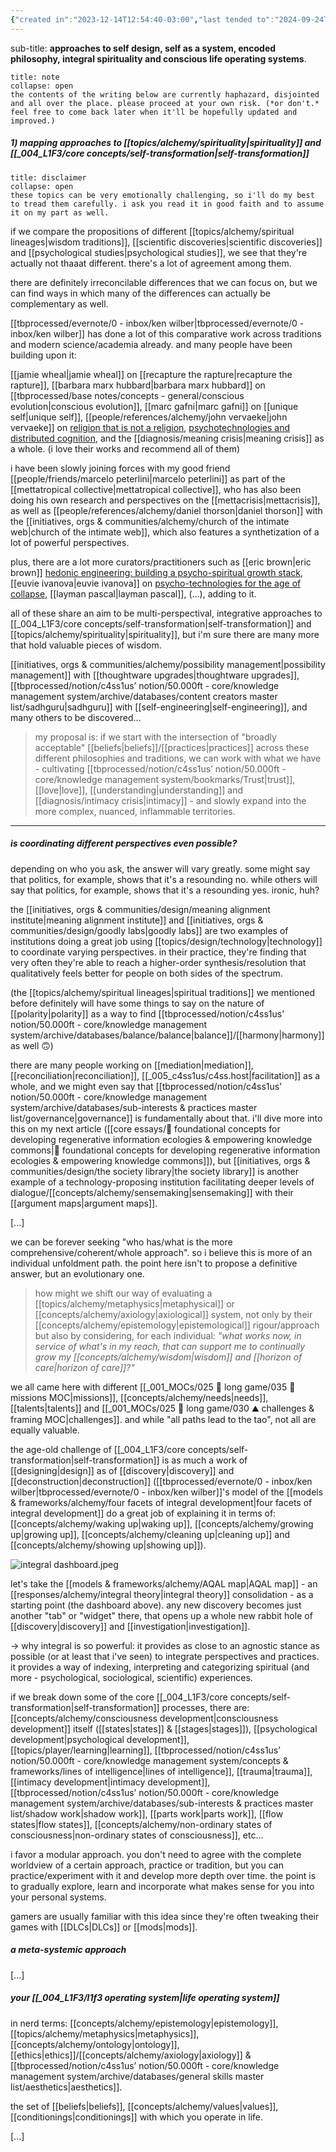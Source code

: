 ```yaml
---
{"created in":"2023-12-14T12:54:40-03:00","last tended to":"2024-09-24T16:19:46-03:00","dg-publish":true,"tags":["alchemy","essay","🌱"],"aliases":["🧘🏻‍♂️ a meta-system for modular self-development"],"notestage":["🌱"],"created":"2023-12-14T12:54:40.894-03:00","updated":"2025-03-30T15:05:39.358-03:00","permalink":"/core-essays/a-meta-system-for-modular-self-development-and-interoperability-across-philosophies-methodologies-and-perspectives/","dgPassFrontmatter":true}
---
```


sub-title: **approaches to self design, self as a system, encoded philosophy, integral spirituality and conscious life operating systems**.

```ad-warning
title: note
collapse: open
the contents of the writing below are currently haphazard, disjointed and all over the place. please proceed at your own risk. (*or don't.* feel free to come back later when it'll be hopefully updated and improved.)
```

##### 1) mapping approaches to [[topics/alchemy/spirituality\|spirituality]] and [[_004_L1F3/core concepts/self-transformation\|self-transformation]]

```ad-hint
title: disclaimer
collapse: open
these topics can be very emotionally challenging, so i'll do my best to tread them carefully. i ask you read it in good faith and to assume it on my part as well.
```

if we compare the propositions of different [[topics/alchemy/spiritual lineages\|wisdom traditions]], [[scientific discoveries\|scientific discoveries]] and [[psychological studies\|psychological studies]], we see that they're actually not thaaat different. there's a lot of agreement among them.

there are definitely irreconcilable differences that we can focus on, but we can find ways in which many of the differences can actually be complementary as well.

[[tbprocessed/evernote/0 - inbox/ken wilber\|tbprocessed/evernote/0 - inbox/ken wilber]] has done a lot of this comparative work across traditions and modern science/academia already. and many people have been building upon it:

[[jamie wheal\|jamie wheal]] on [[recapture the rapture\|recapture the rapture]], [[barbara marx hubbard\|barbara marx hubbard]] on [[tbprocessed/base notes/concepts - general/conscious evolution\|conscious evolution]], [[marc gafni\|marc gafni]] on [[unique self\|unique self]], [[people/references/alchemy/john vervaeke\|john vervaeke]] on [religion that is not a religion](https://www.youtube.com/@johnvervaeke), [psychotechnologies and distributed cognition](https://www.youtube.com/watch?v=237-jbJfleY), and the [[diagnosis/meaning crisis\|meaning crisis]] as a whole. (i love their works and recommend all of them)

i have been slowly joining forces with my good friend [[people/friends/marcelo peterlini\|marcelo peterlini]] as part of the [[mettatropical collective\|mettatropical collective]], who has also been doing his own research and perspectives on the [[mettacrisis\|mettacrisis]], as well as [[people/references/alchemy/daniel thorson\|daniel thorson]] with the [[initiatives, orgs & communities/alchemy/church of the intimate web\|church of the intimate web]], which also features a synthetization of a lot of powerful perspectives.

plus, there are a lot more curators/practitioners such as [[eric brown\|eric brown]] [hedonic engineering: building a psycho-spiritual growth stack](https://seriousplay.substack.com/p/hedonic-engineering), [[euvie ivanova\|euvie ivanova]] on [psycho-technologies for the age of collapse](https://euvieivanova.substack.com/p/psycho-technologies-for-the-age-of), [[layman pascal\|layman pascal]], (...), adding to it.

all of these share an aim to be multi-perspectival, integrative approaches to [[_004_L1F3/core concepts/self-transformation\|self-transformation]] and [[topics/alchemy/spirituality\|spirituality]], but i'm sure there are many more that hold valuable pieces of wisdom.

[[initiatives, orgs & communities/alchemy/possibility management\|possibility management]] with [[thoughtware upgrades\|thoughtware upgrades]], [[tbprocessed/notion/c4ss1us’ notion/50.000ft - core/knowledge management system/archive/databases/content creators master list/sadhguru\|sadhguru]] with [[self-engineering\|self-engineering]], and many others to be discovered...

> my proposal is: if we start with the intersection of "broadly acceptable" [[beliefs\|beliefs]]/[[practices\|practices]] across these different philosophies and traditions, we can work with what we have - cultivating [[tbprocessed/notion/c4ss1us’ notion/50.000ft - core/knowledge management system/bookmarks/Trust\|trust]], [[love\|love]], [[understanding\|understanding]] and [[diagnosis/intimacy crisis\|intimacy]] - and slowly expand into the more complex, nuanced, inflammable territories.

---
##### is coordinating different perspectives even possible?

depending on who you ask, the answer will vary greatly. some might say that politics, for example, shows that it's a resounding no. while others will say that politics, for example, shows that it's a resounding yes. ironic, huh?

the [[initiatives, orgs & communities/design/meaning alignment institute\|meaning alignment institute]] and [[initiatives, orgs & communities/design/goodly labs\|goodly labs]] are two examples of institutions doing a great job using [[topics/design/technology\|technology]] to coordinate varying perspectives. in their practice, they're finding that very often they're able to reach a higher-order synthesis/resolution that qualitatively feels better for people on both sides of the spectrum.

(the [[topics/alchemy/spiritual lineages\|spiritual traditions]] we mentioned before definitely will have some things to say on the nature of [[polarity\|polarity]] as a way to find [[tbprocessed/notion/c4ss1us’ notion/50.000ft - core/knowledge management system/archive/databases/balance/balance\|balance]]/[[harmony\|harmony]] as well 🙃)

there are many people working on [[mediation\|mediation]], [[reconciliation\|reconciliation]], [[_005_c4ss1us/c4ss.host\|facilitation]] as a whole, and we might even say that [[tbprocessed/notion/c4ss1us’ notion/50.000ft - core/knowledge management system/archive/databases/sub-interests & practices master list/governance\|governance]] is fundamentally about that. i'll dive more into this on my next article ([[core essays/💭 foundational concepts for developing regenerative information ecologies & empowering knowledge commons\|💭 foundational concepts for developing regenerative information ecologies & empowering knowledge commons]]), but [[initiatives, orgs & communities/design/the society library\|the society library]] is another example of a technology-proposing institution facilitating deeper levels of dialogue/[[concepts/alchemy/sensemaking\|sensemaking]] with their [[argument maps\|argument maps]].

[...]

we can be forever seeking "who has/what is the more comprehensive/coherent/whole approach". so i believe this is more of an individual unfoldment path. the point here isn't to propose a definitive answer, but an evolutionary one.

> how might we shift our way of evaluating a [[topics/alchemy/metaphysics\|metaphysical]] or [[concepts/alchemy/axiology\|axiological]] system, not only by their [[concepts/alchemy/epistemology\|epistemological]] rigour/approach but also by considering, for each individual: *"what works now, in service of what's in my reach, that can support me to continually grow my [[concepts/alchemy/wisdom\|wisdom]] and [[horizon of care\|horizon of care]]?"*

we all came here with different [[_001_MOCs/025 🔷 long game/035 🔭 missions MOC\|missions]], [[concepts/alchemy/needs\|needs]], [[talents\|talents]] and [[_001_MOCs/025 🔷 long game/030 ⛰ challenges & framing MOC\|challenges]]. and while "all paths lead to the tao", not all are equally valuable.

the age-old challenge of [[_004_L1F3/core concepts/self-transformation\|self-transformation]] is as much a work of [[designing\|design]] as of [[discovery\|discovery]] and [[deconstruction\|deconstruction]] ([[tbprocessed/evernote/0 - inbox/ken wilber\|tbprocessed/evernote/0 - inbox/ken wilber]]'s model of the [[models & frameworks/alchemy/four facets of integral development\|four facets of integral development]] do a great job of explaining it in terms of: [[concepts/alchemy/waking up\|waking up]], [[concepts/alchemy/growing up\|growing up]], [[concepts/alchemy/cleaning up\|cleaning up]] and [[concepts/alchemy/showing up\|showing up]]).

![integral dashboard.jpeg](/img/user/images/interfaces%20&%20designs/integral%20dashboard.jpeg)

let's take the [[models & frameworks/alchemy/AQAL map\|AQAL map]] - an [[responses/alchemy/integral theory\|integral theory]] consolidation - as a starting point (the dashboard above). any new discovery becomes just another "tab" or "widget" there, that opens up a whole new rabbit hole of [[discovery\|discovery]] and [[investigation\|investigation]].

-> why integral is so powerful: it provides as close to an agnostic stance as possible (or at least that i've seen) to integrate perspectives and practices. it provides a way of indexing, interpreting and categorizing spiritual (and more - psychological, sociological, scientific) experiences.

if we break down some of the core [[_004_L1F3/core concepts/self-transformation\|self-transformation]] processes, there are: [[concepts/alchemy/consciousness development\|consciousness development]] itself ([[states\|states]] & [[stages\|stages]]), [[psychological development\|psychological development]], [[topics/player/learning\|learning]], [[tbprocessed/notion/c4ss1us’ notion/50.000ft - core/knowledge management system/concepts & frameworks/lines of intelligence\|lines of intelligence]], [[trauma\|trauma]], [[intimacy development\|intimacy development]], [[tbprocessed/notion/c4ss1us’ notion/50.000ft - core/knowledge management system/archive/databases/sub-interests & practices master list/shadow work\|shadow work]], [[parts work\|parts work]], [[flow states\|flow states]], [[concepts/alchemy/non-ordinary states of consciousness\|non-ordinary states of consciousness]], etc...

i favor a modular approach. you don't need to agree with the complete worldview of a certain approach, practice or tradition, but you can practice/experiment with it and develop more depth over time. the point is to gradually explore, learn and incorporate what makes sense for you into your personal systems.

gamers are usually familiar with this idea since they're often tweaking their games with [[DLCs\|DLCs]] or [[mods\|mods]].

##### a meta-systemic approach

[...]
##### your [[_004_L1F3/l1f3 operating system\|life operating system]]

in nerd terms: [[concepts/alchemy/epistemology\|epistemology]], [[topics/alchemy/metaphysics\|metaphysics]], [[concepts/alchemy/ontology\|ontology]], [[ethics\|ethics]]/[[concepts/alchemy/axiology\|axiology]] & [[tbprocessed/notion/c4ss1us’ notion/50.000ft - core/knowledge management system/archive/databases/general skills master list/aesthetics\|aesthetics]].

the set of [[beliefs\|beliefs]], [[concepts/alchemy/values\|values]], [[conditionings\|conditionings]] with which you operate in life.

[...]